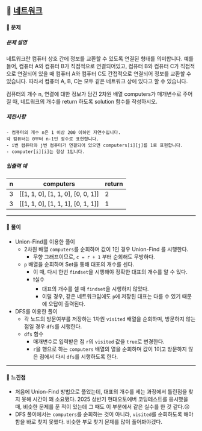 ## 📖 [네트워크](https://school.programmers.co.kr/learn/courses/30/lessons/43162)
#### 📍 문제
##### 문제 설명
네트워크란 컴퓨터 상호 간에 정보를 교환할 수 있도록 연결된 형태를 의미합니다. 예를 들어, 컴퓨터 A와 컴퓨터 B가 직접적으로 연결되어있고, 컴퓨터 B와 컴퓨터 C가 직접적으로 연결되어 있을 때 컴퓨터 A와 컴퓨터 C도 간접적으로 연결되어 정보를 교환할 수 있습니다. 따라서 컴퓨터 A, B, C는 모두 같은 네트워크 상에 있다고 할 수 있습니다.

컴퓨터의 개수 n, 연결에 대한 정보가 담긴 2차원 배열 computers가 매개변수로 주어질 때, 네트워크의 개수를 return 하도록 solution 함수를 작성하시오.

##### 제한사항
```
- 컴퓨터의 개수 n은 1 이상 200 이하인 자연수입니다.
각 컴퓨터는 0부터 n-1인 정수로 표현합니다.
- i번 컴퓨터와 j번 컴퓨터가 연결되어 있으면 computers[i][j]를 1로 표현합니다.
- computer[i][i]는 항상 1입니다.
```

##### 입출력 예
<table class="table">
        <thead><tr>
<th>n</th>
<th>computers</th>
<th>return</th>
</tr>
</thead>
        <tbody><tr>
<td>3</td>
<td>[[1, 1, 0], [1, 1, 0], [0, 0, 1]]</td>
<td>2</td>
</tr>
<tr>
<td>3</td>
<td>[[1, 1, 0], [1, 1, 1], [0, 1, 1]]</td>
<td>1</td>
</tr>
</tbody>
      </table>

---
#### 📍 풀이
- Union-Find를 이용한 풀이
  - 2차원 배열 `computers`를 순회하며 값이 1인 경우 Union-Find 를 시행한다.
    - 무향 그래프이므로, `c = r + 1` 부터 순회해도 무방하다.
  - `p` 배열을 순회하며 Set을 통해 대표의 개수를 센다.
    - 이 때, 다시 한번 `findset`을 시행해야 정확한 대표의 개수를 알 수 있다.
    - ❗️실수
      - 대표의 개수를 셀 때 `findset`을 시행하지 않았다.
      - 이럴 경우, 같은 네트워크임에도 `p`에 저장된 대표는 다를 수 있기 때문에 오답이 출력된다. 
- DFS를 이용한 풀이
  - 각 노드의 방문여부를 저장하는 1차원 `visited` 배열을 순회하며, 방문하지 않는 점일 경우 `dfs`를 시행한다.
  - `dfs` 함수
    - 매개변수로 입력받은 점 `r`의 `visited` 값을 `true`로 변경한다.
    - `r`을 행으로 하는 `computers` 배열의 열을 순회하며 값이 1이고 방문하지 않은 점에서 다시 `dfs`를 시행하도록 한다.
---
#### 📍 느낀점
- 처음에 Union-Find 방법으로 풀었는데, 대표의 개수를 세는 과정에서 틀린점을 찾지 못해 시간이 꽤 소요됐다. 2025 상반기 현대오토에버 코딩테스트를 응시했을 때, 비슷한 문제를 푼 적이 있는데 그 때도 이 부분에서 같은 실수를 한 것 같다.😢
- DFS 풀이에서는 `computers`를 순회하는 것이 아니라, `visited`를 순회하도록 해야 함을 바로 찾지 못했다. 비슷한 부모 찾기 문제를 많이 풀어봐야겠다. 